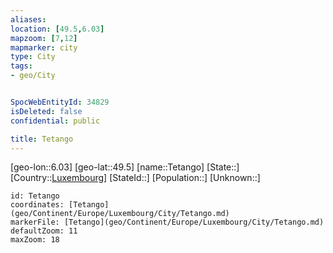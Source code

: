 ```yaml
---
aliases: 
location: [49.5,6.03]
mapzoom: [7,12] 
mapmarker: city 
type: City
tags:
- geo/City


SpocWebEntityId: 34829
isDeleted: false
confidential: public

title: Tetango
---
```

[geo-lon::6.03]
[geo-lat::49.5]
[name::Tetango]
[State::]
[Country::[Luxembourg](geo/Continent/Europe/Luxembourg.md)]
[StateId::]
[Population::]
[Unknown::]


```leaflet
id: Tetango
coordinates: [Tetango](geo/Continent/Europe/Luxembourg/City/Tetango.md)
markerFile: [Tetango](geo/Continent/Europe/Luxembourg/City/Tetango.md)
defaultZoom: 11 
maxZoom: 18
```


